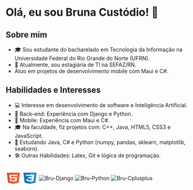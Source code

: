 # Olá, eu sou Bruna Custódio! 👋

## Sobre mim
- 🎓 Sou estudante do bacharelado em Tecnologia da Informação na Universidade Federal do Rio Grande do Norte (UFRN).
- 🌱 Atualmente, sou estagiária de TI na SEFAZ/RN.
- Atuo em projetos de desenvolvimento mobile com Maui e C#.

## Habilidades e Interesses
- 💻 Interesse em desenvolvimento de software e Inteligência Artificial.
- 📱 Back-end: Experiência com Django e Python.
- 📱 Mobile: Experiência com Maui e C#.
- 🎓 Na faculdade, fiz projetos com: C++, Java, HTML5, CSS3 e JavaScript.
- 📖 Estudando Java, C# e Python (numpy, pandas, sklearn, matplotlib, seaborn).
- 🛠️ Outras Habilidades: Latex, Git e lógica de programação.

<div style="display: inline_block"><br>
  <img align="center" alt="Bru-HTML" height="30" width="40" src="https://raw.githubusercontent.com/devicons/devicon/master/icons/html5/html5-original.svg">
  <img align="center" alt="Bru-CSS" height="30" width="40" src="https://raw.githubusercontent.com/devicons/devicon/master/icons/css3/css3-original.svg">
  <img align="center" alt="Bru-Django" height="30" width="40" src="https://cdn.jsdelivr.net/gh/devicons/devicon/icons/django/django-plain.svg"> 
  <img align="center" alt="Bru-Python" height="30" width="40" src="https://img.icons8.com/?size=100&id=13441&format=png&color=000000">
  <img align="center" alt="Bru-Cplusplus" height="30" width="40" src="https://cdn.jsdelivr.net/gh/devicons/devicon/icons/cplusplus/cplusplus-original.svg">       
</div>
